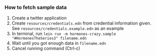 ### How to fetch sample data
1. Create a twitter application
2. Create `resources/credentials.edn` from credential information given. See `resources/credentials.example.edn` as an example
3. In terminal, run `lein run -m hormones-crazy.sample "#HormonesTheSeries3" filename.edn`
4. Wait until you got enough data in `filename.edn`
5. Cancel running command (Ctrl-c)